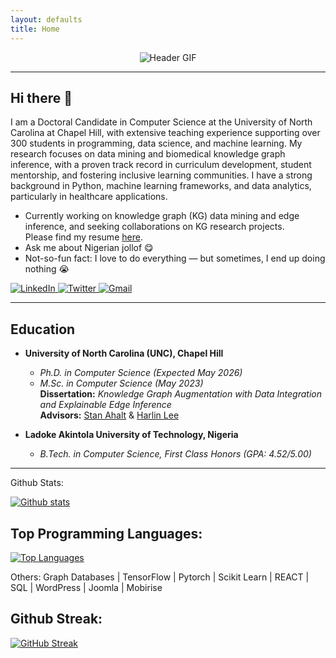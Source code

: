 ```yaml
---
layout: defaults
title: Home
---
```


<div align="center">
  <img src="https://media.giphy.com/media/chKLljLdaReQaJgSW8/giphy.gif" alt="Header GIF"/>
</div>

---

## Hi there 👋

I am a Doctoral Candidate in Computer Science at the University of North Carolina at Chapel Hill, with extensive teaching experience supporting over 300 students in programming, data science, and machine learning. My research focuses on data mining and biomedical knowledge graph inference, with a proven track record in curriculum development, student mentorship, and fostering inclusive learning communities.  I have a strong background in Python, machine learning frameworks, and data analytics, particularly in healthcare applications.

- Currently working on knowledge graph (KG) data mining and edge inference, and seeking collaborations on KG research projects.  
  Please find my resume [here](https://drive.google.com/file/d/1nQHvt9roExycX4UIu6B9xeuGT4TXlws8/view).  
- Ask me about Nigerian jollof 😋  
- Not-so-fun fact: I love to do everything — but sometimes, I end up doing nothing 😭

<div>
  <a href="https://www.linkedin.com/in/wumirosey/">
    <img src="https://img.shields.io/badge/LinkedIn-blue?style=for-the-badge&logo=linkedin&logoColor=white" alt="LinkedIn"/>
  </a>
  <a href="https://twitter.com/wumirosey">
    <img src="https://img.shields.io/badge/Twitter-blue?style=for-the-badge&logo=twitter&logoColor=white" alt="Twitter"/>
  </a>
  <a href="mailto:wumirose@gmail.com">
    <img src="https://img.shields.io/badge/Gmail-blue?style=for-the-badge&logo=gmail&logoColor=white" alt="Gmail"/>
  </a>
</div>

---

## Education

- **University of North Carolina (UNC), Chapel Hill**  
  - *Ph.D. in Computer Science (Expected May 2026)*  
  - *M.Sc. in Computer Science (May 2023)*  
  **Dissertation:** *Knowledge Graph Augmentation with Data Integration and Explainable Edge Inference*  
  **Advisors:** [Stan Ahalt](https://datascience.unc.edu/person/stan-ahalt/) & [Harlin Lee](https://harlinlee.github.io/)

- **Ladoke Akintola University of Technology, Nigeria**  
  - *B.Tech. in Computer Science, First Class Honors (GPA: 4.52/5.00)*  


-----------------------------------------------
Github Stats:

[![Github stats](https://github-readme-stats.vercel.app/api?username=wumirose&show_icons=true&theme=dark#gh-dark-mode-only)](https://github.com/wumirose/github-readme-stats)

Top Programming Languages:
-----------------------------------------------
[![Top Languages](https://github-readme-stats.vercel.app/api/top-langs/?username=wumirose&hide_progress=true&show_icons=true&theme=dark#gh-dark-mode-only)](https://github.com/wumirose/github-readme-stats)

Others:
  Graph Databases | TensorFlow | Pytorch | Scikit Learn | REACT | SQL | WordPress | Joomla | Mobirise 

Github Streak:
-----------------------------------------------
[![GitHub Streak](https://streak-stats.demolab.com/?user=wumirose&theme=dark)](https://git.io/streak-stats)



